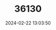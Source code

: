 ---
title: "36130"
category: "Ziziphus mistol"
draft: false
date: 2024-02-22 13:03:50
languages:
  Spanish; Castilian: ["Mistol"]
---